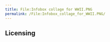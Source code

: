 ```yaml
---
title: File:Infobox collage for WWII.PNG
permalink: /File:Infobox_collage_for_WWII.PNG/
---
```


## Licensing